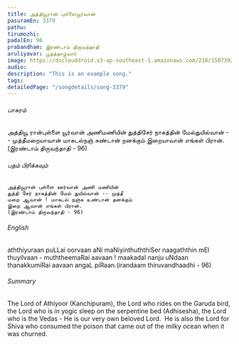 ```yaml
---
title: அத்தியூரான் புள்ளையூர்வான்
pasuramEn: 3379
pathu: 
tirumozhi: 
padalEn: 96
prabandham: இரண்டாம் திருவந்தாதி
aruliyavar: பூதத்தாழ்வார்
image: https://dsclouddroid.s3-ap-southeast-1.amazonaws.com/218/1507392651.jpg
audio: 
description: "This is an example song."
tags: 
detailedPage: "/songdetails/song-3379"
---
```

###### பாசுரம்

அத்தியூ ரான்புள்ளை யூர்வான் அணிமணியின் துத்திசேர் நாகத்தின் மேல்துயில்வான் -- முத்தீமறையாவான் மாகடல்நஞ் சுண்டான் றனக்கும் இறையாவான் எங்கள் பிரான்.(இரண்டாம் திருவந்தாதி - 96)

###### பதம் பிரிக்கவும்


	அத்தியூரான் புள்ளை ஊர்வான் அணி மணியின்
	துத்தி சேர் நாகத்தின் மேல் துயில்வான் -- முத்தீ
	மறை ஆவான் ! மாகடல் நஞ்சு உண்டான் தனக்கும்
	இறை ஆவான் எங்கள் பிரான்.
	(இரண்டாம் திருவந்தாதி - 96)
	

###### English

aththiyuraan puLLai oorvaan aNi maNiyinthuththiSer naagaththin mEl thuyilvaan - muththeemaRai aavaan ! maakadal nanju uNdaan thanakkumiRai aavaan angaL piRaan.(irandaam thiruvandhaadhi - 96)

###### Summary

The Lord of Athiyoor (Kanchipuram), the Lord who rides on the Garuda bird, the Lord who is in yogic sleep on the serpentine bed (Adhisesha), the Lord who is the Vedas - He is our very own beloved Lord. &nbsp;He is also the Lord for Shiva who consumed the poison that came out of the milky ocean when it was churned.